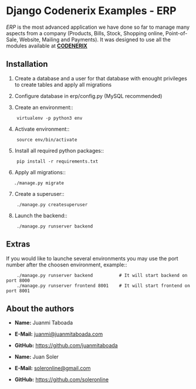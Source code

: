 # Django Codenerix  Examples - ERP

*ERP* is the most advanced application we have done so far to manage many aspects from a company (Products, Bills, Stock, Shopping online, Point-of-Sale, Website, Mailing and Payments). It was designed to use all the modules available at **[CODENERIX](https://github.com/codenerix)**


## Installation

1. Create a database and a user for that database with enought privileges to create tables and apply all migrations

2. Configure database in erp/config.py (MySQL recommended)

3. Create an environment::
```
    virtualenv -p python3 env
```

4. Activate environment::
```
    source env/bin/activate
```

5. Install all required python packages::
```
    pip install -r requirements.txt
```

6. Apply all migrations::
```
   ./manage.py migrate
```

7. Create a superuser::
```
    ./manage.py createsuperuser
```

8. Launch the backend::
```
    ./manage.py runserver backend
```


## Extras

If you would like to launche several environments you may use the port number after the choosen environment, example::

```
    ./manage.py runserver backend          # It will start backend on port 8000
    ./manage.py runserver frontend 8001    # It will start frontend on port 8001
```

## About the authors
- **Name:** Juanmi Taboada
- **E-Mail:** juanmi@juanmitaboada.com
- **GitHub:** https://github.com/juanmitaboada

- **Name:** Juan Soler
- **E-Mail:** soleronline@gmail.com
- **GitHub:** https://github.com/soleronline
